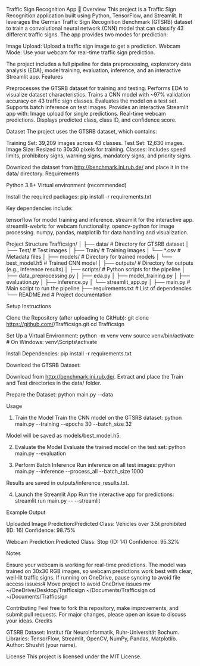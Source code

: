 Traffic Sign Recognition App 🚦
Overview
This project is a Traffic Sign Recognition application built using Python, TensorFlow, and Streamlit. It leverages the German Traffic Sign Recognition Benchmark (GTSRB) dataset to train a convolutional neural network (CNN) model that can classify 43 different traffic signs. The app provides two modes for prediction:

Image Upload: Upload a traffic sign image to get a prediction.
Webcam Mode: Use your webcam for real-time traffic sign prediction.

The project includes a full pipeline for data preprocessing, exploratory data analysis (EDA), model training, evaluation, inference, and an interactive Streamlit app.
Features

Preprocesses the GTSRB dataset for training and testing.
Performs EDA to visualize dataset characteristics.
Trains a CNN model with ~97% validation accuracy on 43 traffic sign classes.
Evaluates the model on a test set.
Supports batch inference on test images.
Provides an interactive Streamlit app with:
Image upload for single predictions.
Real-time webcam predictions.
Displays predicted class, class ID, and confidence score.



Dataset
The project uses the GTSRB dataset, which contains:

Training Set: 39,209 images across 43 classes.
Test Set: 12,630 images.
Image Size: Resized to 30x30 pixels for training.
Classes: Includes speed limits, prohibitory signs, warning signs, mandatory signs, and priority signs.

Download the dataset from http://benchmark.ini.rub.de/ and place it in the data/ directory.
Requirements

Python 3.8+
Virtual environment (recommended)

Install the required packages:
pip install -r requirements.txt

Key dependencies include:

tensorflow for model training and inference.
streamlit for the interactive app.
streamlit-webrtc for webcam functionality.
opencv-python for image processing.
numpy, pandas, matplotlib for data handling and visualization.

Project Structure
Trafficsign/
│
├── data/                   # Directory for GTSRB dataset
│   ├── Test/               # Test images
│   ├── Train/              # Training images
│   └── *.csv               # Metadata files
│
├── models/                 # Directory for trained models
│   └── best_model.h5       # Trained CNN model
│
├── outputs/                # Directory for outputs (e.g., inference results)
│
├── scripts/                # Python scripts for the pipeline
│   ├── data_preprocessing.py
│   ├── eda.py
│   ├── model_training.py
│   ├── evaluation.py
│   ├── inference.py
│   └── streamlit_app.py
│
├── main.py                 # Main script to run the pipeline
├── requirements.txt        # List of dependencies
└── README.md               # Project documentation

Setup Instructions

Clone the Repository (after uploading to GitHub):
git clone https://github.com/<your-username>/Trafficsign.git
cd Trafficsign


Set Up a Virtual Environment:
python -m venv venv
source venv/bin/activate  # On Windows: venv\Scripts\activate


Install Dependencies:
pip install -r requirements.txt


Download the GTSRB Dataset:

Download from http://benchmark.ini.rub.de/.
Extract and place the Train and Test directories in the data/ folder.


Prepare the Dataset:
python main.py --data



Usage
1. Train the Model
Train the CNN model on the GTSRB dataset:
python main.py --training --epochs 30 --batch_size 32


Model will be saved as models/best_model.h5.

2. Evaluate the Model
Evaluate the trained model on the test set:
python main.py --evaluation

3. Perform Batch Inference
Run inference on all test images:
python main.py --inference --process_all --batch_size 1000


Results are saved in outputs/inference_results.txt.

4. Launch the Streamlit App
Run the interactive app for predictions:
streamlit run main.py -- --streamlit



Example Output

Uploaded Image Prediction:Predicted Class: Vehicles over 3.5t prohibited (ID: 16)
Confidence: 98.75%


Webcam Prediction:Predicted Class: Stop (ID: 14)
Confidence: 95.32%


Notes

Ensure your webcam is working for real-time predictions.
The model was trained on 30x30 RGB images, so webcam predictions work best with clear, well-lit traffic signs.
If running on OneDrive, pause syncing to avoid file access issues:# Move project to avoid OneDrive issues
mv ~/OneDrive/Desktop/Trafficsign ~/Documents/Trafficsign
cd ~/Documents/Trafficsign



Contributing
Feel free to fork this repository, make improvements, and submit pull requests. For major changes, please open an issue to discuss your ideas.
Credits

GTSRB Dataset: Institut für Neuroinformatik, Ruhr-Universität Bochum.
Libraries: TensorFlow, Streamlit, OpenCV, NumPy, Pandas, Matplotlib.
Author: Shushit (your name).

License
This project is licensed under the MIT License.
